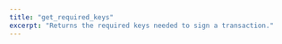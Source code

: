 ```yaml
---
title: "get_required_keys"
excerpt: "Returns the required keys needed to sign a transaction."
---
```

